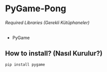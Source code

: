 # PyGame-Pong


###### Required Libraries (Gerekli Kütüphaneler)
- PyGame

## How to install? (Nasıl Kurulur?)

```
pip install pygame
```
